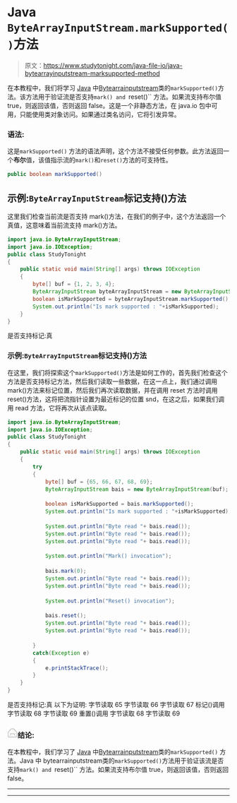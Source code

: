 # Java `ByteArrayInputStream.markSupported()`方法

> 原文：<https://www.studytonight.com/java-file-io/java-bytearrayinputstream-marksupported-method>

在本教程中，我们将学习 [Java](https://www.studytonight.com/java/) 中[Bytearrainputstream](https://www.studytonight.com/java-file-io/java-bytearrayinputstream-class)类的`markSupported()`方法。该方法用于验证流是否支持`mark() and `reset()`` 方法。如果流支持布尔值 true，则返回该值，否则返回 false。这是一个非静态方法，在 java.io 包中可用，只能使用类对象访问。如果通过类名访问，它将引发异常。

### 语法:

这是`markSupported()` 方法的语法声明，这个方法不接受任何参数。此方法返回一个**布尔**值，该值指示流的`mark()`和`reset()`方法的可支持性。

```java
public boolean markSupported()
```

## 示例:`ByteArrayInputStream`标记支持()方法

这里我们检查当前流是否支持 mark()方法，在我们的例子中，这个方法返回一个真值，这意味着当前流支持 mark()方法。

```java
import java.io.ByteArrayInputStream;
import java.io.IOException;
public class StudyTonight 
{
	public static void main(String[] args) throws IOException 
	{ 
		byte[] buf = {1, 2, 3, 4};  
        ByteArrayInputStream byteArrayInputStream = new ByteArrayInputStream(buf);  
        boolean isMarkSupported = byteArrayInputStream.markSupported();  
        System.out.println("Is mark supported : "+isMarkSupported);  
	}  
}
```

是否支持标记:真

### 示例:`ByteArrayInputStream`标记支持()方法

在这里，我们将探索这个`markSupported()`方法是如何工作的，首先我们检查这个方法是否支持标记方法，然后我们读取一些数据，在这一点上，我们通过调用 mark()方法来标记位置，然后我们再次读取数据，并在调用 reset 方法时调用 reset()方法，这将把流指针设置为最近标记的位置 snd，在这之后，如果我们调用 read 方法，它将再次从该点读取。

```java
import java.io.ByteArrayInputStream;
import java.io.IOException;
public class StudyTonight 
{
	public static void main(String[] args) throws IOException 
	{ 
		try 
		{
			byte[] buf = {65, 66, 67, 68, 69};
			ByteArrayInputStream bais = new ByteArrayInputStream(buf);

			boolean isMarkSupported = bais.markSupported();
			System.out.println("Is mark supported : "+isMarkSupported);

			System.out.println("Byte read "+ bais.read());
			System.out.println("Byte read "+ bais.read());
			System.out.println("Byte read "+ bais.read());

			System.out.println("Mark() invocation");

			bais.mark(0);
			System.out.println("Byte read "+ bais.read());
			System.out.println("Byte read "+ bais.read());

			System.out.println("Reset() invocation");

			bais.reset();
			System.out.println("Byte read "+ bais.read());
			System.out.println("Byte read "+ bais.read());

		} 
		catch(Exception e) 
		{
			e.printStackTrace();
		}
	}  
}
```

是否支持标记:真
以下为证明:
字节读取 65
字节读取 66
字节读取 67
标记()调用
字节读取 68
字节读取 69
重置()调用
字节读取 68
字节读取 69

### ![mail](img/6ad6846af98aad278a954670e0e6f06b.png "mail")结论:

在本教程中，我们学习了 [Java](https://www.studytonight.com/java/) 中[Bytearrainputstream](https://www.studytonight.com/java-file-io/java-bytearrayinputstream-class)类的`markSupported()` 方法。Java 中 bytearrainputstream类的`markSupported()`方法用于验证该流是否支持`mark() and `reset()`` 方法。如果流支持布尔值 true，则返回该值，否则返回 false。

* * *

* * *